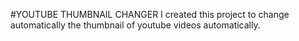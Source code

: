 #YOUTUBE THUMBNAIL CHANGER
I created this project to change automatically the thumbnail of youtube videos automatically.

